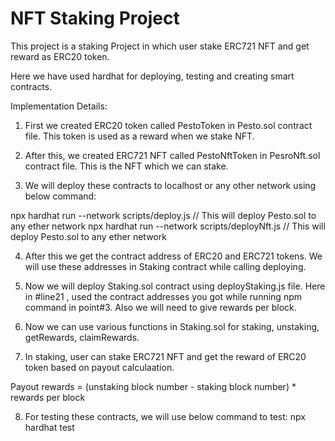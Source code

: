 # NFT Staking Project

This project is a staking Project in which user stake ERC721 NFT and get reward as ERC20 token.

Here we have used hardhat for deploying, testing and creating smart contracts.

Implementation Details:

1. First we created ERC20 token called PestoToken in Pesto.sol contract file. This token is used as a reward when we stake NFT.

2. After this, we created ERC721 NFT called PestoNftToken in PesroNft.sol contract file. This is the NFT which we can stake. 

3. We will deploy these contracts to localhost or any other network using below command:

npx hardhat run --network <your-network> scripts/deploy.js   // This will deploy Pesto.sol to any ether network
npx hardhat run --network <your-network> scripts/deployNft.js  // This will deploy Pesto.sol to any ether network

4. After this we get the contract address of ERC20 and ERC721 tokens. We will use these addresses in Staking contract while calling deploying.

5. Now we will deploy Staking.sol contract using deployStaking.js file. Here in #line21 , used the contract addresses you got while running npm command in point#3. Also we will need to give rewards per block. 

6. Now we can use various functions in Staking.sol for staking, unstaking, getRewards, claimRewards. 

7. In staking, user can stake ERC721 NFT and get the reward of ERC20 token based on payout calculaation. 

Payout rewards = (unstaking block number - staking block number) * rewards per block 


8. For testing these contracts, we will use below command to test:
npx hardhat test




